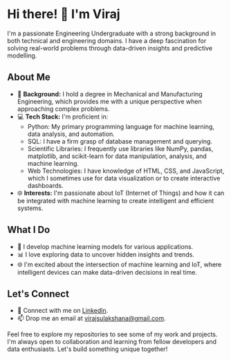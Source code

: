 # Hi there! 👋 I'm Viraj

I'm a passionate Engineering Undergraduate with a strong background in both technical and engineering domains. I have a deep fascination for solving real-world problems through data-driven insights and predictive modelling.

## About Me

- 🔬 **Background:** I hold a degree in Mechanical and Manufacturing Engineering, which provides me with a unique perspective when approaching complex problems.
- 💻 **Tech Stack:** I'm proficient in:
  - Python: My primary programming language for machine learning, data analysis, and automation.
  - SQL: I have a firm grasp of database management and querying.
  - Scientific Libraries: I frequently use libraries like NumPy, pandas, matplotlib, and scikit-learn for data manipulation, analysis, and machine learning.
  - Web Technologies: I have knowledge of HTML, CSS, and JavaScript, which I sometimes use for data visualization or to create interactive dashboards.
- 🌐 **Interests:** I'm passionate about IoT (Internet of Things) and how it can be integrated with machine learning to create intelligent and efficient systems.

## What I Do

- 🤖 I develop machine learning models for various applications.
- 📊 I love exploring data to uncover hidden insights and trends.
- 🌐 I'm excited about the intersection of machine learning and IoT, where intelligent devices can make data-driven decisions in real time.

## Let's Connect

- 🔗 Connect with me on [LinkedIn](https://www.linkedin.com/in/viraj-sulakshana).
- 📫 Drop me an email at virajsulakshana@gmail.com.

Feel free to explore my repositories to see some of my work and projects. I'm always open to collaboration and learning from fellow developers and data enthusiasts. Let's build something unique together!
